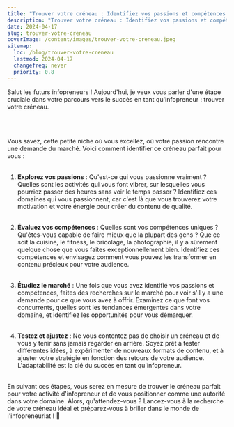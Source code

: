 ```yaml
---
title: "Trouver votre créneau : Identifiez vos passions et compétences pour un infopreneuriat réussi"
description: "Trouver votre créneau : Identifiez vos passions et compétences pour un infopreneuriat réussi"
date: 2024-04-17
slug: trouver-votre-creneau
coverImage: /content/images/trouver-votre-creneau.jpeg
sitemap:
  loc: /blog/trouver-votre-creneau
  lastmod: 2024-04-17
  changefreq: never
  priority: 0.8
---
```

Salut les futurs infopreneurs ! Aujourd'hui, je veux vous parler d'une étape cruciale dans votre parcours vers le succès en tant qu'infopreneur : trouver votre créneau.
<!--more-->
<br><br>

Vous savez, cette petite niche où vous excellez, où votre passion rencontre une demande du marché. Voici comment identifier ce créneau parfait pour vous :
<br><br>

1. **Explorez vos passions** : Qu'est-ce qui vous passionne vraiment ? Quelles sont les activités qui vous font vibrer, sur lesquelles vous pourriez passer des heures sans voir le temps passer ? Identifiez ces domaines qui vous passionnent, car c'est là que vous trouverez votre motivation et votre énergie pour créer du contenu de qualité.
<br><br>

2. **Évaluez vos compétences** : Quelles sont vos compétences uniques ? Qu'êtes-vous capable de faire mieux que la plupart des gens ? Que ce soit la cuisine, le fitness, le bricolage, la photographie, il y a sûrement quelque chose que vous faites exceptionnellement bien. Identifiez ces compétences et envisagez comment vous pouvez les transformer en contenu précieux pour votre audience.
<br><br>

3. **Étudiez le marché** : Une fois que vous avez identifié vos passions et compétences, faites des recherches sur le marché pour voir s'il y a une demande pour ce que vous avez à offrir. Examinez ce que font vos concurrents, quelles sont les tendances émergentes dans votre domaine, et identifiez les opportunités pour vous démarquer.
<br><br>

4. **Testez et ajustez** : Ne vous contentez pas de choisir un créneau et de vous y tenir sans jamais regarder en arrière. Soyez prêt à tester différentes idées, à expérimenter de nouveaux formats de contenu, et à ajuster votre stratégie en fonction des retours de votre audience. L'adaptabilité est la clé du succès en tant qu'infopreneur.
<br><br>

En suivant ces étapes, vous serez en mesure de trouver le créneau parfait pour votre activité d'infopreneur et de vous positionner comme une autorité dans votre domaine. Alors, qu'attendez-vous ? Lancez-vous à la recherche de votre créneau idéal et préparez-vous à briller dans le monde de l'infopreneuriat ! 🚀
